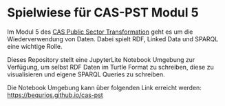 # Spielwiese für CAS-PST Modul 5

Im Modul 5 des [CAS Public Sector Transformation](https://www.bfh.ch/de/weiterbildung/cas/public-sector-transformation/) geht es um die Wiederverwendung von Daten. Dabei spielt RDF, Linked Data und SPARQL eine wichtige Rolle.

Dieses Repository stellt eine JupyterLite Notebook Umgebung zur Verfügung, um selbst RDF Daten im Turtle Format zu schreiben, diese zu visualisieren und eigene SPARQL Queries zu schreiben.

Die Notebook Umgebung kann über folgenden Link erreicht werden: https://bequrios.github.io/cas-pst
